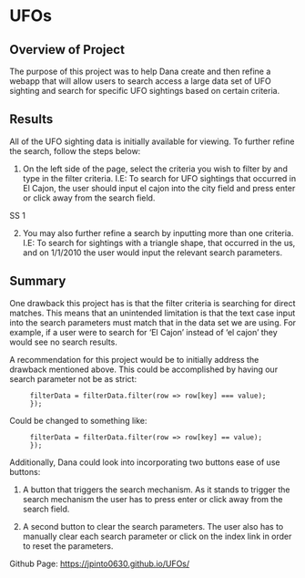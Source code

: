 # UFOs

## Overview of Project 

The purpose of this project was to help Dana create and then refine a webapp that will allow users to search access a large data set of UFO sighting and search for specific UFO sightings based on certain criteria. 


## Results
All of the UFO sighting data is initially available for viewing. To further refine the search, follow the steps below: 

1. On the left side of the page, select the criteria you wish to filter by and type in the filter criteria. I.E: To search for UFO sightings that occurred in El Cajon, the user should input el cajon into the city field and press enter or click away from the search field. 

SS 1 

2. You may also further refine a search by inputting more than one criteria. I.E: To search for sightings with a triangle shape, that occurred in the us, and on 1/1/2010 the user would input the relevant search parameters. 

## Summary
One drawback this project has is that the filter criteria is searching for direct matches. This means that an unintended limitation is that the text case input into the search parameters must match that in the data set we are using. For example, if a user were to search for ‘El Cajon’ instead of ‘el cajon’ they would see no search results. 

A recommendation for this project would be to initially address the drawback mentioned above. This could be accomplished by having our search parameter not be as strict: 

```  Object.entries(filters).forEach(([key, value]) => {
     filterData = filterData.filter(row => row[key] === value);
     });
  ```

Could be changed to something like: 

```  Object.entries(filters).forEach(([key, value]) => {
     filterData = filterData.filter(row => row[key] == value);
     });
  ```

Additionally, Dana could look into incorporating two buttons ease of use buttons:

1.	A button that triggers the search mechanism. As it stands to trigger the search mechanism the user has to press enter or click away from the search field. 

2.	A second button to clear the search parameters. The user also has to manually clear each search parameter or click on the index link in order to reset the parameters. 

Github Page: https://jpinto0630.github.io/UFOs/ 

